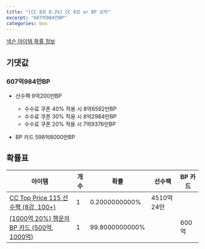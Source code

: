 ```yaml
---
title: "[CC 8강 0.2%] CC 8강 or BP 상자"
excerpt: "607억984만BP"
categories: box
---
```

[넥슨 아이템 확률 정보](http://iteminfo.nexon.com/probability/fo4?sn=7377)

## 기댓값
### 607억984만BP
- 선수팩 9억200만BP
  - 수수료 쿠폰 40% 적용 시 8억6592만BP
  - 수수료 쿠폰 30% 적용 시 8억2984만BP
  - 수수료 쿠폰 20% 적용 시 7억9376만BP

- BP 카드 598억8000만BP

## 확률표

|아이템|개수|확률|선수팩|BP 카드|
|---|---|---|---|---|
|[CC Top Price 115 선수팩 (8강, 100+)](/player/7347)|1|0.2000000000%|4510억24만||
|[[1000억 20%] 행운의 BP 카드 (500억, 1000억)](/bp/7360)|1|99.8000000000%||600억|
